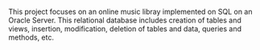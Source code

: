 This project focuses on an online music libray implemented on SQL on an Oracle Server. This relational database includes creation of tables and views, insertion, modification, deletion of tables and data, queries and methods, etc.
